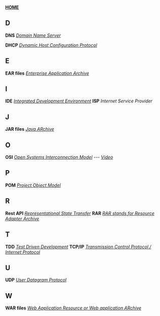 [**HOME**](index.md)

## D

**DNS** 
<a href="https://computer.howstuffworks.com/dns.htm" target="_blank">_Domain Name Server_</a>

**DHCP**
 <a href="https://kb.iu.edu/d/adov" target="_blank">_Dynamic Host Configuration Protocol_</a>
 
## E

**EAR files**
<a href="https://en.wikipedia.org/wiki/EAR_(file_format)" target="_blank">_Enterprise Application Archive_</a>


## I

**IDE**
<a href="https://searchsoftwarequality.techtarget.com/definition/integrated-development-environment" target="_blank">_Integrated Development Environment_</a>
**ISP** _Internet Service Provider_

## J

**JAR files**
<a href="https://en.wikipedia.org/wiki/JAR_(file_format)" target="_blank">_Java ARchive_</a>

## O

**OSI**
<a href="https://www.networkworld.com/article/3239677/lan-wan/the-osi-model-explained-how-to-understand-and-remember-the-7-layer-network-model.html" target="_blank">_Open Systems Interconnection Model_</a> ---
<a href="https://www.youtube.com/watch?v=LANW3m7UgWs" target="_blank">_Video_</a>


## P

**POM**
<a href="https://maven.apache.org/guides/introduction/introduction-to-the-pom.html" target="_blank">_Project Object Model_</a>

## R
**Rest API**
<a href="https://searchmicroservices.techtarget.com/definition/RESTful-API" target="_blank">_Representational State Transfer_</a>
**RAR**
<a href="https://docs.oracle.com/javaee/5/tutorial/doc/bncjy.html" target="_blank">_RAR stands for Resource Adapter Archive_</a>

## T

**TDD**
<a href="https://www.tutorialspoint.com/software_testing_dictionary/test_driven_development.htm" target="_blank">_Test Driven Development_</a>
**TCP/IP**
<a href="https://www.lifewire.com/user-datagram-protocol-817976" target="_blank">_Transmission Control Protocol / Internet Protocol_</a>

## U

**UDP**
<a href="https://www.lifewire.com/user-datagram-protocol-817976" target="_blank">_User Datagram Protocol_</a>

## W

**WAR files**
<a href="https://en.wikipedia.org/wiki/WAR_(file_format)" target="_blank">_Web Application Resource or Web application ARchive_</a>

















  

